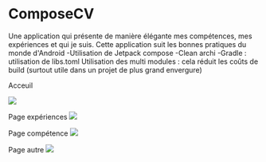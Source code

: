 # ComposeCV

Une application qui présente de manière élégante mes compétences, mes expériences et qui je suis.
Cette application suit les bonnes pratiques du monde d'Android
-Utilisation de Jetpack compose
-Clean archi
-Gradle : utilisation de libs.toml
Utilisation des multi modules : cela réduit les coûts de build (surtout utile dans un projet de plus grand envergure)

Acceuil

<img src="https://i.imgur.com/jfDd96l.png">

Page expériences
<img src="https://i.imgur.com/YTlWjXz.png">

Page compétence
<img src="https://i.imgur.com/4kqOuSA.png">

Page autre
<img src="https://i.imgur.com/LZK5mRP.png">
